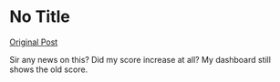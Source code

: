 # No Title

[Original Post](https://discourse.onlinedegree.iitm.ac.in/t/171141/470)

<p>Sir any news on this? Did my score increase at all? My dashboard still shows the old score.</p>